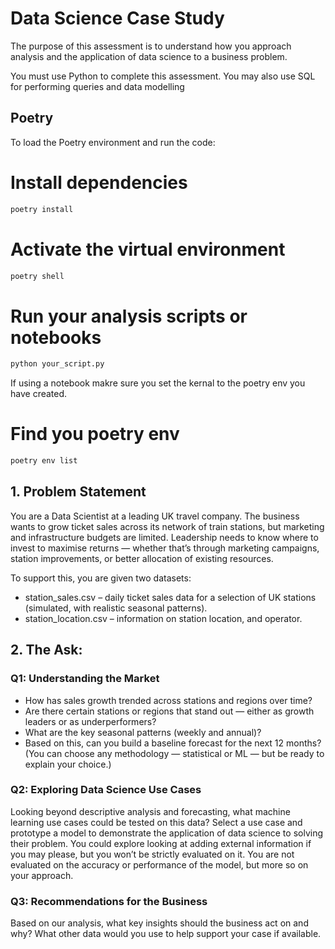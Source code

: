 # Data Science Case Study

The purpose of this assessment is to understand how you approach analysis and the application of data science to a business problem.

You must use Python to complete this assessment. You may also use SQL for performing queries and data modelling


## Poetry

To load the Poetry environment and run the code:

# Install dependencies
```bash
poetry install
```

# Activate the virtual environment
```bash
poetry shell
```

# Run your analysis scripts or notebooks
```bash
python your_script.py
```

If using a notebook makre sure you set the kernal to the poetry env you have created.

# Find you poetry env
```bash
poetry env list
```


## 1. Problem Statement

You are a Data Scientist at a leading UK travel company. The business wants to grow ticket sales across its network of train stations, but marketing and infrastructure budgets are limited. Leadership needs to know where to invest to maximise returns — whether that’s through marketing campaigns, station improvements, or better allocation of existing resources.

To support this, you are given two datasets:
- station_sales.csv – daily ticket sales data for a selection of UK stations (simulated, with realistic seasonal patterns).
- station_location.csv – information on station location, and operator.

## 2. The Ask:

### Q1: Understanding the Market
- How has sales growth trended across stations and regions over time?
- Are there certain stations or regions that stand out — either as growth leaders or as underperformers?
- What are the key seasonal patterns (weekly and annual)?
- Based on this, can you build a baseline forecast for the next 12 months? (You can choose any methodology — statistical or ML — but be ready to explain your choice.)

### Q2: Exploring Data Science Use Cases
Looking beyond descriptive analysis and forecasting, what machine learning use cases could be tested on this data?
Select a use case and prototype a model to demonstrate the application of data science to solving their problem. You could explore looking at adding external information if you may please, but you won’t be strictly evaluated on it. You are not evaluated on the accuracy or performance of the model, but more so on your approach.

### Q3: Recommendations for the Business
Based on our analysis, what key insights should the business act on and why? What other data would you use to help support your case if available.
